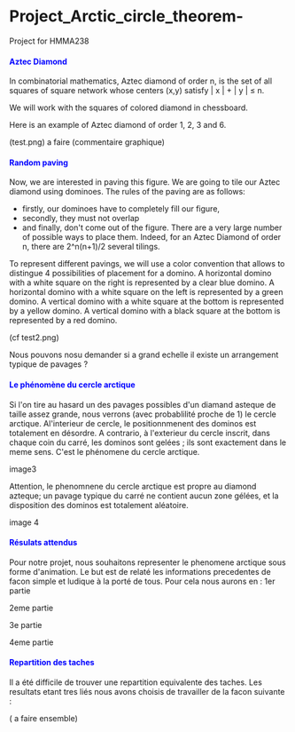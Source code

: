 # Project_Arctic_circle_theorem-
Project for HMMA238
#### <font color="blue">Aztec Diamond </font>

In combinatorial mathematics, Aztec diamond of order n, is the set of all squares of square network whose centers (x,y) satisfy | x | + | y | ≤ n. 

We will work with the squares of colored diamond in chessboard.

Here is an example of Aztec diamond of order 1, 2, 3 and 6.

(test.png) a faire
 (commentaire graphique)

#### <font color="blue">Random paving </font>

Now, we are interested in paving this figure.
We are going to tile our Aztec diamond using dominoes. The rules of the paving are as follows:
- firstly, our dominoes have to completely fill our figure,
- secondly, they must not overlap 
- and finally, don't come out of the figure.
There are a very large number of possible ways to place them. Indeed, for an Aztec Diamond of order n, there are  2^n(n+1)/2 several tilings.

To represent different pavings, we will use a color convention that allows to distingue 4 possibilities of placement for a domino. 
A horizontal domino with a white square on the right is represented by a clear blue domino.
A horizontal domino with a white square on the left is represented by a green domino.
A vertical domino with a white square at the bottom is represented by a yellow domino.
A vertical domino with a black square at the bottom is represented by a red domino.


(cf test2.png)


Nous pouvons nosu demander si a grand echelle il existe un arrangement typique de pavages ?

#### <font color="blue">Le phénomène du cercle arctique </font>


Si l'on tire au hasard un des pavages possibles d'un diamand asteque de taille assez grande, nous verrons (avec probablilité proche de 1) le cercle arctique.
Al'interieur de cercle, le positionnmenent des dominos est totalement en désordre.
A contrario, à l'exterieur du cercle inscrit, dans chaque coin du carré, les dominos sont gelées ; ils sont exactement dans le meme sens.
C'est le phénomene du cercle arctique.

image3

Attention, le phenomnene du cercle arctique est propre au diamond azteque; un pavage typique du carré ne contient aucun zone gélées, et la disposition des dominos est totalement aléatoire.

image 4
#### <font color="blue">Résulats attendus</font>

Pour notre projet, nous souhaitons representer le phenomene arctique sous forme d'animation.
Le but est de relaté les informations precedentes de facon simple et ludique à la porté de tous.
Pour cela nous aurons en :
1er partie 

2eme partie 

3e partie 

4eme partie


#### <font color="blue">Repartition des taches</font>

Il a été difficile de trouver une repartition equivalente des taches. Les resultats etant tres liés nous avons choisis de travailler de la facon suivante :

( a faire ensemble)












